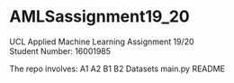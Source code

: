 # AMLSassignment19_20
UCL Applied Machine Learning Assignment 19/20  
Student Number: 16001985

The repo involves:
A1
A2
B1
B2
Datasets
main.py
README
